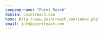 ```yaml
---
company-name: "Point Reach"
domain: pointreach.com
home: http://www.pointreach.com/index.php
email: info@pointreach.com
---
```




